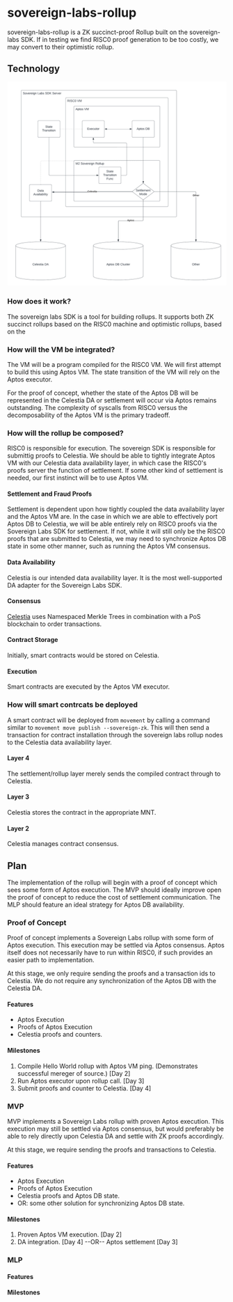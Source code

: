 # sovereign-labs-rollup
<!-- DESCRIBE your rollup. -->
sovereign-labs-rollup is a ZK succinct-proof Rollup built on the sovereign-labs SDK. If in testing we find RISC0 proof generation to be too costly, we may convert to their optimistic rollup.

## Technology
<!-- INCLUDE a UML diagram for key systems in your chosen technology and systems you will implement. Use whatever diagramming tool you like. Recommendation: https://www.lucidchart.com/pages/landing?utm_source=google&utm_medium=cpc&utm_campaign=_chart_en_us_mixed_search_brand_exact_&km_CPC_CampaignId=1457964857&km_CPC_AdGroupID=57044764032&km_CPC_Keyword=lucidchart&km_CPC_MatchType=e&km_CPC_ExtensionID=&km_CPC_Network=g&km_CPC_AdPosition=&km_CPC_Creative=442433231228&km_CPC_TargetID=aud-552508845082:kwd-33511936169&km_CPC_Country=9031914&km_CPC_Device=c&km_CPC_placement=&km_CPC_target=&gclid=CjwKCAjwwb6lBhBJEiwAbuVUSu8uD6Szuco3LffO7NHSA1hLah1873is1ZSpIaw3VPZnU--xD7NtqBoCiwIQAvD_BwE -->
![Sovereign Labs Rollup](./Sovereign%20Labs%20Rollup.png)

<!-- DESCRIBE at a high-level your rollup technology. -->

### How does it work?
<!-- DESCRIBE how your chosen rollup technology works in detail. -->
The sovereign labs SDK is a tool for building rollups. It supports both ZK succinct rollups based on the RISC0 machine and optimistic rollups, based on the 

### How will the VM be integrated?
<!-- DESCRIBE how a Move VM (MoveVM or AptosVM) or other will be integrated into your chosen technology. -->
The VM will be a program compiled for the RISC0 VM. We will first attempt to build this using Aptos VM. The state transition of the VM will rely on the Aptos executor. 

For the proof of concept, whether the state of the Aptos DB will be represented in the Celestia DA or settlement will occur via Aptos remains outstanding. The complexity of syscalls from RISC0 versus the decomposability of the Aptos VM is the primary tradeoff.

### How will the rollup be composed?
<!-- DESCRIBE which technologies are responsible for which rollup functionality. -->
RISC0 is responsible for execution. The sovereign SDK is responsible for submittig proofs to Celestia. We should be able to tightly integrate Aptos VM with our Celestia data availability layer, in which case the RISC0's proofs server the function of settlement. If some other kind of settlement is needed, our first instinct will be to use Aptos VM.

#### Settlement and Fraud Proofs
<!-- DESCRIBE how settlement and fraud proving will be handled. -->
Settlement is dependent upon how tightly coupled the data availability layer and the Aptos VM are. In the case in which we are able to effectively port Aptos DB to Celestia, we will be able entirely rely on RISC0 proofs via the Sovereign Labs SDK for settlement. If not, while it will still only be the RISC0 proofs that are submitted to Celestia, we may need to synchronize Aptos DB state in some other manner, such as running the Aptos VM consensus.

#### Data Availability
<!-- DESCRIBE the technologies responsible for data availability.  -->
Celestia is our intended data availability layer. It is the most well-supported DA adapter for the Sovereign Labs SDK.

#### Consensus
<!-- DESCRIBE how consensus is achieved. -->
[Celestia](https://docs.celestia.org/concepts/how-celestia-works/data-availability-layer/) uses Namespaced Merkle Trees in combination with a PoS blockchain to order transactions.

#### Contract Storage
<!-- DESCRIBE how smart contracts are stored. -->
Initially, smart contracts would be stored on Celestia.

#### Execution
<!-- DESCRIBE how smart contracts are executed. -->
Smart contracts are executed by the Aptos VM executor.

### How will smart contrcats be deployed
<!-- DESCRIBE how smart contracts will be deployed. -->
A smart contract will be deployed from `movement` by calling a command similar to `movement move publish --sovereign-zk`. This will then send a transaction for contract installation through the sovereign labs rollup nodes to the Celestia data availability layer.

#### Layer 4
<!-- ...DESCRIBE with respect to settlement/rollup layer. -->
The settlement/rollup layer merely sends the compiled contract through to Celestia.

#### Layer 3
<!-- ...DESCRIBE with respect to the data availability layer.-->
Celestia stores the contract in the appropriate MNT.

#### Layer 2
<!-- ...DESCRIBE with respect to the consensus layer. -->
Celestia manages contract consensus.

## Plan
<!-- DESCRIBE your plan to implement this rollup at a high-level. -->
The implementation of the rollup will begin with a proof of concept which sees some form of Aptos execution. The MVP should ideally improve open the proof of concept to reduce the cost of settlement communication. The MLP should feature an ideal strategy for Aptos DB availability.

### Proof of Concept
<!-- DESCRIBE your plan to implement a proof of concept. -->
Proof of concept implements a Sovereign Labs rollup with some form of Aptos execution. This execution may be settled via Aptos consensus. Aptos itself does not necessarily have to run within RISC0, if such provides an easier path to implementation.

At this stage, we only require sending the proofs and a transaction ids to Celestia. We do not require any synchronization of the Aptos DB with the Celestia DA.

#### Features
<!-- DESCRIBE the features your proof of concept will have. -->
- Aptos Execution
- Proofs of Aptos Execution
- Celestia proofs and counters.

#### Milestones
<!-- DESCRIBE a list of milestones for your proof of concept. Assign timelines to these milestones. Proof of concept development can include milestones that are simply related to getting your chosen technology to work in the appropriate manner. -->
1. Compile Hello World rollup with Aptos VM ping. (Demonstrates successful mereger of source.) [Day 2]
2. Run Aptos executor upon rollup call. [Day 3]
3. Submit proofs and counter to Celestia. [Day 4]

### MVP
<!-- DESCRIBE your plan to implement an MVP. -->
MVP implements a Sovereign Labs rollup with proven Aptos execution. This execution may still be settled via Aptos consensus, but would preferably be able to rely directly upon Celestia DA and settle with ZK proofs accordingly.

At this stage, we require sending the proofs and transactions to Celestia.

#### Features
<!-- DESCRIBE the features your MVP will have. -->
- Aptos Execution
- Proofs of Aptos Execution
- Celestia proofs and Aptos DB state.
- OR: some other solution for synchronizing Aptos DB state.

#### Milestones
<!-- DESCRIBE a list of milestones for your MVP. Assign timelines to these milestones. -->
1. Proven Aptos VM execution. [Day 2]
2. DA integration. [Day 4] --OR-- Aptos settlement [Day 3]

### MLP
<!-- DESCRIBE your plan to implement an MLP. (Minimum Lovable Product) -->

#### Features
<!-- DESCRIBE the features your MLP will have. -->

#### Milestones
<!-- DESCRIBE a list of milestones for your MLP. Assign timelines to these milestones. -->
